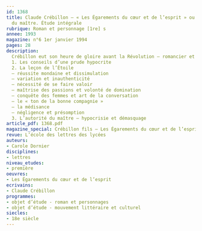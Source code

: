 ```yaml
---
id: 1368
title: Claude Crébillon – « Les Égarements du cœur et de l’esprit » ou le discours
  du maître. Étude intégrale
rubrique: Roman et personnage [1re] s
annee: 1993
magazine: n°6 1er janvier 1994
pages: 28
description: 
  Crébillon eut son heure de gloire avant la Révolution – romancier et moraliste, il reprend sa place dans l’histoire de la littérature française du XVIIIe siècle. Analyse d’un roman d’apprentissage…
  1. Les conseils d’une prude hypocrite
  2. La leçon de l’Étoile
  – réussite mondaine et dissimulation
  – variation et inauthenticité
  – nécessité de se faire valoir
  – maîtrise des passions et volonté de domination
  – conquête des femmes et art de la conversation
  – le « ton de la bonne compagnie »
  – la médisance
  – négligence et présomption
  3. L’autorité du maître – hypocrisie et démasquage
article_pdf: 1368.pdf
magazine_special: Crébillon fils – Les Égarements du cœur et de l’esprit
revue: L’école des lettres des lycées
auteurs:
- Carole Dornier
disciplines:
- lettres
niveau_etudes:
- première
oeuvres:
- Les Égarements du cœur et de l’esprit
ecrivains:
- Claude Crébillon
programmes:
- objet d’étude - roman et personnages
- objet d’étude - mouvement littéraire et culturel
siecles:
- 18e siècle
---
```

